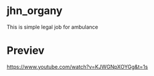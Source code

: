 # jhn_organy
This is simple legal job for ambulance 
# Previev 
https://www.youtube.com/watch?v=KJWGNpXOYGg&t=1s
